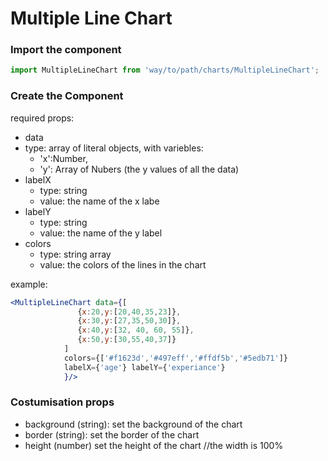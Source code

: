 # Multiple Line Chart

### Import the component
```js
import MultipleLineChart from 'way/to/path/charts/MultipleLineChart';
```

### Create the Component

required props:
 - data
  - type: array of literal objects, with variebles:
     - 'x':Number,
     - 'y': Array of Nubers (the y values of all the data) 
- labelX
  - type: string
  - value: the name of the x labe
- labelY
  - type: string
  - value: the name of the y label
- colors
  - type: string array
  - value: the colors of the lines in the chart

example:
```jsx
<MultipleLineChart data={[
               {x:20,y:[20,40,35,23]}, 
               {x:30,y:[27,35,50,30]}, 
               {x:40,y:[32, 40, 60, 55]}, 
               {x:50,y:[30,55,40,37]}
            ]
            colors={['#f1623d','#497eff','#ffdf5b','#5edb71']}
            labelX={'age'} labelY={'experiance'}
            }/>
```

### Costumisation props

 - background (string): set the background of the chart
 - border (string): set the border of the chart
 - height (number) set the height of the chart //the width is 100%
